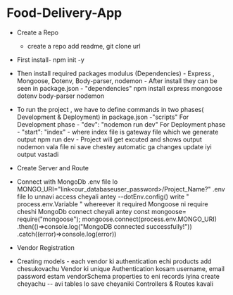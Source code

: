 # Food-Delivery-App
- Create a Repo
  - create a repo add readme, git clone url
- First install- npm init -y
- Then install required packages modulus (Dependencies) - Express , Mongoose, Dotenv, Body-parser, nodemon - After install they can be seen in package.json - "dependencies"
npm install express mongoose dotenv body-parser nodemon
- To run the project , we have to define commands in two phases( Development & Deployment) in package.json -"scripts"
 For Development phase - "dev": "nodemon run dev"
 For Deployment phase - "start": "index" - where index file is gateway file which we generate output
  npm run dev - Project will get excuted and shows output
  nodemon vala file ni save chestey automatic ga changes update iyi output vastadi
- Create Server and Route
- Connect with MongoDb
  .env file lo MONGO_URI="link<our_databaseuser_password>/Project_Name?" 
  .env file lo unnavi access cheyali antey 
  --dotEnv.config()
  write " process.env.Variable " whereever it required
  Mongoose ni require cheshi MongoDb connect cheyali antey
  const mongoose= require("mongoose");
  mongoose.connect(process.env.MONGO_URI)
  .then(()=>console.log("MongoDB connected successfully!"))
  .catch((error)=>console.log(error))

- Vendor Registration
- Creating models - each vendor ki authentication echi products add chesukovachu
  Vendor ki unique Authentication kosam username, email password estam
  vendorSchema properties to eni records iyina create cheyachu -- avi tables lo save cheyaniki Controllers & Routes kavali